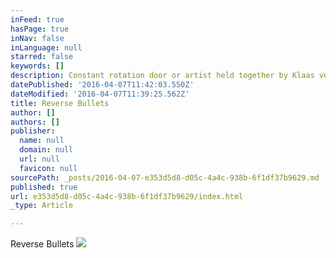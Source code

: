 ```yaml
---
inFeed: true
hasPage: true
inNav: false
inLanguage: null
starred: false
keywords: []
description: Constant rotation door or artist held together by Klaas von Karlos
datePublished: '2016-04-07T11:42:03.550Z'
dateModified: '2016-04-07T11:39:25.562Z'
title: Reverse Bullets
author: []
authors: []
publisher:
  name: null
  domain: null
  url: null
  favicon: null
sourcePath: _posts/2016-04-07-e353d5d8-d05c-4a4c-938b-6f1df37b9629.md
published: true
url: e353d5d8-d05c-4a4c-938b-6f1df37b9629/index.html
_type: Article

---
```

Reverse Bullets
![](https://the-grid-user-content.s3-us-west-2.amazonaws.com/555cdf2e-9cbe-41a6-a480-52a4e3080f09.jpg)